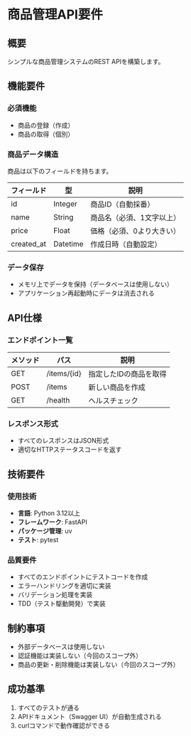 # 商品管理API要件

## 概要

シンプルな商品管理システムのREST APIを構築します。

## 機能要件

### 必須機能

- 商品の登録（作成）
- 商品の取得（個別）

### 商品データ構造

商品は以下のフィールドを持ちます。

| フィールド | 型 | 説明 |
|-----------|-----|------|
| id | Integer | 商品ID（自動採番） |
| name | String | 商品名（必須、1文字以上） |
| price | Float | 価格（必須、0より大きい） |
| created_at | Datetime | 作成日時（自動設定） |

### データ保存

- メモリ上でデータを保持（データベースは使用しない）
- アプリケーション再起動時にデータは消去される

## API仕様

### エンドポイント一覧

| メソッド | パス | 説明 |
|---------|------|------|
| GET | /items/{id} | 指定したIDの商品を取得 |
| POST | /items | 新しい商品を作成 |
| GET | /health | ヘルスチェック |

### レスポンス形式

- すべてのレスポンスはJSON形式
- 適切なHTTPステータスコードを返す

## 技術要件

### 使用技術

- **言語**: Python 3.12以上
- **フレームワーク**: FastAPI
- **パッケージ管理**: uv
- **テスト**: pytest

### 品質要件

- すべてのエンドポイントにテストコードを作成
- エラーハンドリングを適切に実装
- バリデーション処理を実装
- TDD（テスト駆動開発）で実装

## 制約事項

- 外部データベースは使用しない
- 認証機能は実装しない（今回のスコープ外）
- 商品の更新・削除機能は実装しない（今回のスコープ外）

## 成功基準

1. すべてのテストが通る
2. APIドキュメント（Swagger UI）が自動生成される
3. curlコマンドで動作確認ができる